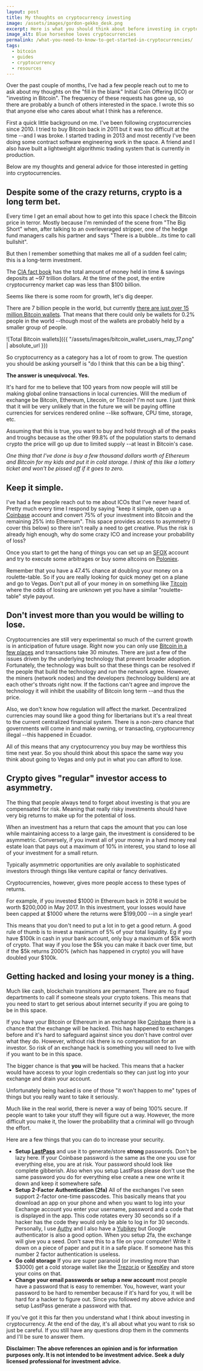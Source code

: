 ```yaml
---
layout: post
title: My thoughts on cryptocurrency investing
image: /assets/images/gordon-gekko_desk.png
excerpt: Here is what you should think about before investing in cryptocurrencies
image_alt: Blue horseshoe loves cryptocurrencies
permalink: /what-you-need-to-know-to-get-started-in-cryptocurrencies/
tags:
  - bitcoin
  - guides
  - cryptocurrency
  - resources
---
```


Over the past couple of months, I've had a few people reach out to me to ask about my thoughts on the "fill in the blank" Initial Coin Offering (ICO) or "investing in Bitcoin". The frequency of these requests has gone up, so there are probably a bunch of others interested in the space. I wrote this so that anyone else who cares about what I think has a reference.

First a quick little background on me. I've been following cryptocurrencies since 2010. I tried to buy Bitcoin back in 2011 but it was too difficult at the time --and I was broke. I started trading in 2013 and most recently I've been doing some contract software engineering work in the space. A friend and I also have built a lightweight algorithmic trading system that is currently in production.

Below are my thoughts and general advice for those interested in getting into cryptocurrencies.

## Despite some of the crazy returns, crypto is a long term bet.
Every time I get an email about how to get into this space I check the Bitcoin price in terror. Mostly because I'm reminded of the scene from "The Big Short" when, after talking to an overleveraged stripper, one of the hedge fund managers calls his partner and says "There is a bubble...its time to call bullshit".

But then I remember something that makes me all of a sudden feel calm; this is a long-term investment.

The [CIA fact book](https://www.cia.gov/library/Publications/the-world-factbook/rankorder/2215rank.html) has the total amount of money held in time & savings deposits at ~97 trillion dollars. At the time of the post, the entire cryptocurrency market cap was less than $100 billion.

Seems like there is some room for growth, let's dig deeper.

There are 7 billion people in the world, but currently [there are just over 15 million Bitcoin wallets](https://blockchain.info/charts/my-wallet-n-users). That means that there could only be wallets for 0.2% people in the world --though most of the wallets are probably held by a smaller group of people.

![Total Bitcoin wallets]({{ "/assets/images/bitcoin_wallet_users_may_17.png" | absolute_url }})

So cryptocurrency as a category has a lot of room to grow. The question you should be asking yourself is "do I think that this can be a big thing".

**The answer is unequivocal. Yes.**

It's hard for me to believe that 100 years from now people will still be making global online transactions in local currencies. Will the medium of exchange be Bitcoin, Ethereum, Litecoin, or Titcoin? I'm not sure. I just think that it will be very unlikely that in the future we will be paying offline currencies for services rendered online --like software, CPU time, storage, etc.

Assuming that this is true, you want to buy and hold through all of the peaks and troughs because as the other 99.8% of the population starts to demand crypto the price will go up due to limited supply --at least in Bitcoin's case.

*One thing that I've done is buy a few thousand dollars worth of Ethereum and Bitcoin for my kids and put it in cold storage. I think of this like a lottery ticket and won't be pissed off if it goes to zero.*

## Keep it simple.
I've had a few people reach out to me about ICOs that I've never heard of. Pretty much every time I respond by saying "keep it simple, open up a [Coinbase](https://www.coinbase.com) account and convert 75% of your investment into Bitcoin and the remaining 25% into Ethereum". This space provides access to asymmetry (I cover this below) so there isn't really a need to get creative. Plus the risk is already high enough, why do some crazy ICO and increase your probability of loss?

Once you start to get the hang of things you can set up an [SFOX](https://www.sfox.com) account and try to execute some arbitrages or buy some altcoins on [Poloniex](https://poloniex.com).

Remember that you have a 47.4% chance at doubling your money on a roulette-table. So if you are really looking for quick money get on a plane and go to Vegas. Don't put all of your money in on something like [Titcoin](https://en.wikipedia.org/wiki/Titcoin) where the odds of losing are unknown yet you have a similar "roulette-table" style payout.

## Don't invest more than you would be willing to lose.
Cryptocurrencies are still very experimental so much of the current growth is in anticipation of future usage. Right now you can only use [Bitcoin in a few places](https://support.coinbase.com/customer/portal/articles/1834716-where-can-i-spend-bitcoins-) and transactions take 30 minutes. There are just a few of the issues driven by the underlying technology that prevent broader adoption. Fortunately, the technology was built so that these things can be resolved if the people that build the technology and run the network agree. However, the miners (network nodes) and the developers (technology builders) are at each other's throats right now. If the factions can't agree and improve the technology it will inhibit the usability of Bitcoin long term --and thus the price.

Also, we don't know how regulation will affect the market. Decentralized currencies may sound like a good thing for libertarians but it's a real threat to the current centralized financial system. There is a non-zero chance that governments will come in and make owning, or transacting, cryptocurrency illegal --this happened in Ecuador.

All of this means that any cryptocurrency you buy may be worthless this time next year. So you should think about this space the same way you think about going to Vegas and only put in what you can afford to lose.

## Crypto gives "regular" investor access to asymmetry.
The thing that people always tend to forget about investing is that you are compensated for risk. Meaning that really risky investments should have very big returns to make up for the potential of loss.

When an investment has a return that caps the amount that you can lose while maintaining access to a large gain, the investment is considered to be asymmetric. Conversely, if you invest all of your money in a hard money real estate loan that pays out a maximum of 10% in interest, you stand to lose all of your investment for a small return.

Typically asymmetric opportunities are only available to sophisticated investors through things like venture capital or fancy derivatives.

Cryptocurrencies, however, gives more people access to these types of returns.

For example, if you invested $1000 in Ethereum back in 2016 it would be worth $200,000 in May 2017. In this investment, your losses would have been capped at $1000 where the returns were $199,000 --in a single year!

This means that you don't need to put a lot in to get a good return. A good rule of thumb is to invest a maximum of 5% of your total liquidity. Eg if you have $100k in cash in your bank account, only buy a maximum of $5k worth of crypto. That way if you lose the $5k you can make it back over time, but if the $5k returns 2000% (which has happened in crypto) you will have doubled your $100k.

## Getting hacked and losing your money is a thing.
Much like cash, blockchain transitions are permanent. There are no fraud departments to call if someone steals your crypto tokens. This means that you need to start to get serious about internet security if you are going to be in this space.

If you have your Bitcoin or Ethereum in an exchange like [Coinbase](https://www.coingbase.com) there is a chance that the exchange will be hacked. This has happened to exchanges before and it's hard to safeguard against since you don't have control over what they do. However, without risk there is no compensation for an investor. So risk of an exchange hack is something you will need to live with if you want to be in this space.

The bigger chance is that **you** will be hacked. This means that a hacker would have access to your login credentials so they can just log into your exchange and drain your account.

Unfortunately being hacked is one of those "it won't happen to me" types of things but you really want to take it seriously.

Much like in the real world, there is never a way of being 100% secure. If people want to take your stuff they will figure out a way. However, the more difficult you make it, the lower the probability that a criminal will go through the effort.

Here are a few things that you can do to increase your security.

- **Setup [LastPass](https://www.lastpass.com/)** and use it to generate/store **strong** passwords. Don't be lazy here. If your Coinbase password is the same as the one you use for everything else, you are at risk. Your password should look like complete gibberish. Also when you setup LastPass please don't use the same password you do for everything else create a new one write it down and keep it somewhere safe.
- **Setup 2-Factor Authentication (2fa)** All of the exchanges I've seen support 2-factor one-time passcodes. This basically means that you download an app on your phone and when you want to log into your Exchange account you enter your username, password and a code that is displayed in the app. This code rotates every 30 seconds so if a hacker has the code they would only be able to log in for 30 seconds. Personally, I use [Authy](https://authy.com/) and I also have a [Yubikey](https://www.yubico.com) but Google authenticator is also a good option. When you setup 2fa, the exchange will give you a seed. Don't save this to a file on your computer! Write it down on a piece of paper and put it in a safe place. If someone has this number 2 factor authentication is useless.
- **Go cold storage** If you are super paranoid (or investing more than $3000) get a cold storage wallet like the [Trezor.io](https://trezor.io/) or [KeepKey](https://www.keepkey.com/) and store your coins on that.
- **Change your email passwords or setup a new account** most people have a password that is easy to remember. You, however, want your password to be hard to remember because if it's hard for you, it will be hard for a hacker to figure out. Since you followed my above advice and setup LastPass generate a password with that.

If you've got it this far then you understand what I think about investing in cryptocurrency. At the end of the day, it's all about what you want to risk so just be careful. If you still have any questions drop them in the comments and I'll be sure to answer them.

**Disclaimer: The above references an opinion and is for information purposes only. It is not intended to be investment advice. Seek a duly licensed professional for investment advice.**
